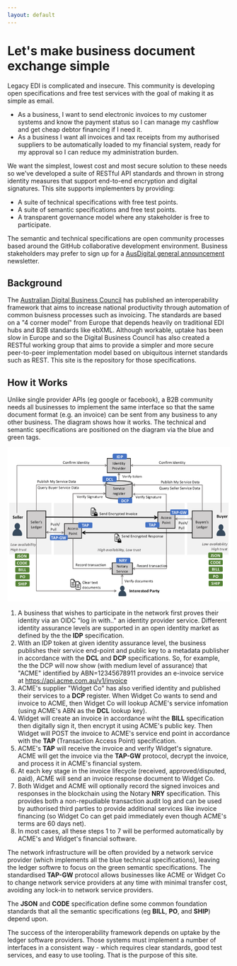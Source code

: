 ```yaml
---
layout: default
---
```

# Let's make business document exchange simple

Legacy EDI is complicated and insecure. This community is developing open specifications and free test services with the goal of making it as simple as email.

 * As a business, I want to send electronic invoices to my customer systems and know the payment status so I can manage my cashflow and get cheap debtor financing if I need it.
 * As a business I want all invoices and tax receipts from my authorised suppliers to be automatically loaded to my financial system, ready for my approval so I can reduce my administration burden.

We want the simplest, lowest cost and most secure solution to these needs so we've developed a suite of RESTful API standards and thrown in strong identity measures that support end-to-end encryption and digital signatures.  This site supports implementers by providing:

 * A suite of technical specifications with free test points.
 * A suite of semantic specifications and free test points.
 * A transparent governance model where any stakeholder is free to participate.

The semantic and technical specifications are open community processes based around the GitHub collaborative development environment. Business stakeholders may prefer to sign up for a <a href="http://eepurl.com/ctZ6hf">AusDigital general announcement</a> newsletter.


## Background

The [Australian Digital Business Council](http://digitalbusinesscouncil.com.au/) has published an interoperability framework that aims to increase national productivity through automation of common buisness processes such as invoicing. The standards are based on a "4 corner model" from Europe that depends heavily on traditional EDI hubs and B2B standards like ebXML. Although workable, uptake has been slow in Europe and so the Digital Business Council has also created a RESTful working group that aims to provide a simpler and more secure peer-to-peer implementation model based on ubiquitous internet standards such as REST.  This site is the repository for those specifications. 

## How it Works 

Unlike single provider APIs (eg google or facebook), a B2B community needs all businesses to implement the same interface so that the same document format (e.g. an invoice) can be sent from any business to any other business. The diagram shows how it works.  The technical and semantic specifications are positioned on the diagram via the blue and green tags.

![Framework Diagram](images/AusDigitalHomepage.png)

1. A business that wishes to participate in the network first proves their identity via an OIDC "log in with.." an identity provider service.  Different identity assurance levels are supported in an open identity market as defined by the the **IDP** specification.  
2. With an IDP token at given identity assurance level, the business publishes their service end-point and public key to a metadata publisher in accordance with the **DCL** and **DCP** specifications.  So, for example, the the DCP will now show (with medium level of assurance) that "ACME" identified by ABN=12345678911 provides an e-invoice service at https://api.acme.com.au/v1/invoice 
3. ACME's supplier "Widget Co" has also verified identity and published their services to a **DCP** register. When Widget Co wants to send and invoice to ACME, then Widget Co will lookup ACME's service infomation (using ACME's ABN as the **DCL** lookup key).
4. Widget will create an invoice in accordance wiht the **BILL** specification then digitally sign it, then encrypt it using ACME's public key.  Then Widget will POST the invoice to ACME's service end point in accordance with the **TAP** (Transaction Access Point) specification.
5. ACME's **TAP** will receive the invoice and verify Widget's signature. ACME will get the invoice via the **TAP-GW** protocol, decrypt the invoice, and process it in ACME's financial system.   
6. At each key stage in the invoice lifecycle (received, approved/disputed, paid), ACME will send an invoice response document to Widget Co.
7. Both Widget and ACME will optionally record the signed invoices and responses in the blockchain using the Notary **NRY** specification.  This provides both a non-repudiable transaction audit log and can be used by authorised third parties to provide additional services like invoice financing (so Widget Co can get paid immediately even though ACME's terms are 60 days net). 
8. In most cases, all these steps 1 to 7 will be performed automatically by ACME's and Widget's financial software.  

The network infrastructure will be often provided by a network service provider (which implements all the blue technical specifications), leaving the ledger softwre to focus on the green semantic specifications.  The standardised **TAP-GW** protocol allows businesses like ACME or Widget Co to change network service providers at any time with minimal transfer cost, avoiding any lock-in to network service providers.  

The **JSON**  and **CODE** specification define some common foundation standards that all the semantic specifications (eg **BILL**, **PO**, and **SHIP**) depend upon.

The success of the interoperability framework depends on uptake by the ledger software providers. Those systems must implement a number of interfaces in a consistent way - which requires clear standards, good test services, and easy to use tooling.  That is the purpose of this site.
